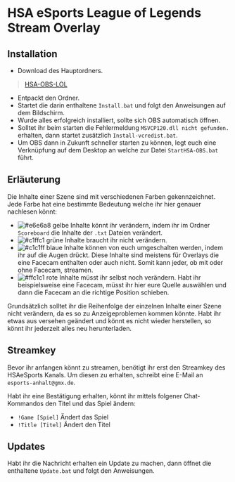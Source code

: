 # HSA eSports League of Legends Stream Overlay
## Installation
* Download des Hauptordners.
>[HSA-OBS-LOL](Install/HSA-OBS-LOL)
* Entpackt den Ordner.
* Startet die darin enthaltene `Install.bat` und folgt den Anweisungen auf dem Bildschirm.
* Wurde alles erfolgreich installiert, sollte sich OBS automatisch öffnen.
* Solltet ihr beim starten die Fehlermeldung `MSVCP120.dll nicht gefunden.` erhalten, dann startet zusätzlich `Install-vcredist.bat`.
* Um OBS dann in Zukunft schneller starten zu können, legt euch eine Verknüpfung auf dem Desktop an welche zur Datei `StartHSA-OBS.bat` führt.


## Erläuterung
Die Inhalte einer Szene sind mit verschiedenen Farben gekennzeichnet. Jede Farbe hat eine bestimmte Bedeutung welche ihr hier genauer nachlesen könnt:

* ![#e6e6a8](https://placehold.it/60x15/e6e6a8/000000?text=+) gelbe Inhalte könnt ihr verändern, indem ihr im Ordner `Scoreboard` die Inhalte der `.txt` Dateien verändert.
* ![#c1ffc1](https://placehold.it/60x15/c1ffc1/000000?text=+) grüne Inhalte braucht ihr nicht verändern.
* ![#c1c1ff](https://placehold.it/60x15/c1c1ff/000000?text=+) blaue Inhalte können von euch umgeschalten werden, indem ihr auf die Augen drückt. Diese Inhalte sind meistens für Overlays die eine Facecam enthalten oder auch nicht. Somit kann jeder, ob mit oder ohne Facecam, streamen.
* ![#ffc1c1](https://placehold.it/60x15/ffc1c1/000000?text=+) rote Inhalte müsst ihr selbst noch verändern. Habt ihr beispielsweise eine Facecam, müsst ihr hier eure Quelle auswählen und dann die Facecam an die richtige Position schieben.

Grundsätzlich solltet ihr die Reihenfolge der einzelnen Inhalte einer Szene nicht verändern, da es so zu Anzeigeproblemen kommen könnte. Habt ihr etwas aus versehen geändert und könnt es nicht wieder herstellen, so könnt ihr jederzeit alles neu herunterladen.


## Streamkey
Bevor ihr anfangen könnt zu streamen, benötigt ihr erst den Streamkey des HSAeSports Kanals. Um diesen zu erhalten, schreibt eine E-Mail an `esports-anhalt@gmx.de`.

Habt ihr eine Bestätigung erhalten, könnt ihr mittels folgener Chat-Kommandos den Titel und das Spiel ändern:
* `!Game [Spiel]` Ändert das Spiel
* `!Title [Titel]` Ändert den Titel


## Updates
Habt ihr die Nachricht erhalten ein Update zu machen, dann öffnet die enthaltene `Update.bat` und folgt den Anweisungen.
